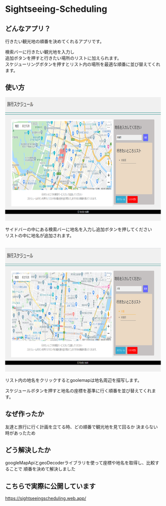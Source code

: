 # Sightseeing-Scheduling


<h2>どんなアプリ？</h2>


行きたい観光地の順番を決めてくれるアプリです。

検索バーに行きたい観光地を入力し
<br>
追加ボタンを押すと行きたい場所のリストに加えられます。
<br>
スケジューリングボタンを押すとリスト内の場所を最適な順番に並び替えてくれます。

<h2>使い方</h2>

<img src = "./public/img/img2.png" width = "600px" height ="400px">

サイドバーの中にある検索バーに地名を入力し追加ボタンを押してください
<br>
リストの中に地名が追加されます。
<br>
<br>

<img src = "./public/img/img3.png" width = "600px" height ="400px">


リスト内の地名をクリックするとgoolemapは地名周辺を描写します。
  
スケジュールボタンを押すと地名の座標を基準に行く順番を並び替えてくれます。

## なぜ作ったか
友達と旅行に行く計画を立てる時、どの順番で観光地を見て回るか
決まらない時があったため

## どう解決したか
googleMapApiとgeoDecoderライブラリを使って座標や地名を取得し、比較することで
順番を決めて解決しました

## こちらで実際に公開しています
https://sightseeingscheduling.web.app/
